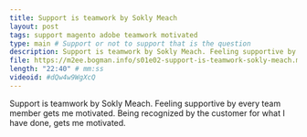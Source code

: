 ```yaml
---
title: Support is teamwork by Sokly Meach
layout: post
tags: support magento adobe teamwork motivated
type: main # Support or not to support that is the question
description: Support is teamwork by Sokly Meach. Feeling supportive by every team member gets me motivated. Being recognized by the customer for what I have done, gets me motivated.
file: https://m2ee.bogman.info/s01e02-support-is-teamwork-sokly-meach.mp3
length: "22:40" # mm:ss
videoid: #dQw4w9WgXcQ
---
```


Support is teamwork by Sokly Meach.
Feeling supportive by every team member gets me motivated.
Being recognized by the customer for what I have done, gets me motivated.